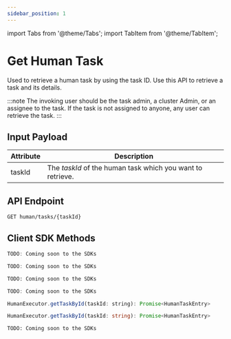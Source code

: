 ```yaml
---
sidebar_position: 1
---
```


import Tabs from '@theme/Tabs';
import TabItem from '@theme/TabItem';

# Get Human Task

Used to retrieve a human task by using the task ID. Use this API to retrieve a task and its details.

:::note
The invoking user should be the task admin, a cluster Admin, or an assignee to the task. If the task is not assigned to anyone, any user can retrieve the task.
:::

## Input Payload

| Attribute  | Description                                                |
|------------|------------------------------------------------------------| 
| taskId     | The *taskId* of the human task which you want to retrieve. | 

## API Endpoint 

```
GET human/tasks/{taskId}
```

## Client SDK Methods

<Tabs>
<TabItem value="Java" label="Java">

```java
TODO: Coming soon to the SDKs
```

</TabItem>
<TabItem value="Go" label="Go">

```go
TODO: Coming soon to the SDKs
```

</TabItem>
<TabItem value="Python" label="Python">

```python
TODO: Coming soon to the SDKs
```

</TabItem>
<TabItem value="CSharp" label="C#">

```csharp
TODO: Coming soon to the SDKs
```

</TabItem>
<TabItem value="JavaScript" label="JavaScript">

```javascript
HumanExecutor.getTaskById(taskId: string): Promise<HumanTaskEntry>
```

</TabItem>
<TabItem value="Typescript" label="Typescript">

```typescript
HumanExecutor.getTaskById(taskId: string): Promise<HumanTaskEntry>
```

</TabItem>
<TabItem value="Clojure" label="Clojure">

```clojure
TODO: Coming soon to the SDKs
```

</TabItem>
</Tabs>
